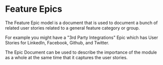 # Feature Epics

The Feature Epic model is a document that is used to document a bunch of
related user stories related to a general feature category or group.

For example you might have a "3rd Party Integrations" Epic which has
User Stories for LinkedIn, Facebook, Github, and Twitter.  

The Epic Document can be used to describe the importance of the module 
as a whole at the same time that it captures the user stories.
